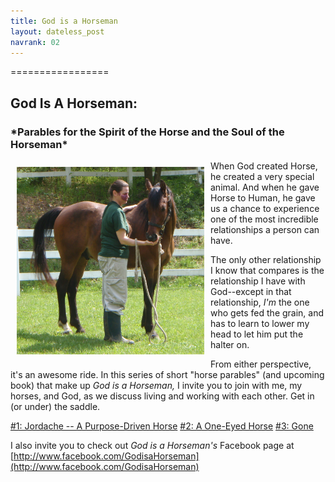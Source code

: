 ```yaml
---
title: God is a Horseman
layout: dateless_post
navrank: 02
---
```


=================
<h2>God Is A Horseman:</h2>
<h3>*Parables for the Spirit of the Horse and the Soul of the Horseman*</h3/>

<img style="margin: 10px; float: left;" alt="Me petting Curly" src="images/P1010530.JPG" width="300px" height="300px"/>


When God created Horse, he created a very special animal.  And when he gave Horse to Human, he gave us a chance to experience one of the most incredible relationships a person can have.

The only other relationship I know that compares is the relationship I have with God--except in that relationship, *I'm* the one who gets fed the grain, and has to learn to lower my head to let him put the halter on.

From either perspective, it's an awesome ride.  In this series of short "horse parables" (and upcoming book) that make up *God is a Horseman,* I invite you to join with me, my horses, and God, as we discuss living and working with each other.  Get in (or under) the saddle.

[#1: Jordache -- A Purpose-Driven Horse](giah_1-2.html)
[#2: A One-Eyed Horse](giah_2_2.html)
[#3: Gone](giah_3_gone.html)

I also invite you to check out *God is a Horseman's* Facebook page at [http://www.facebook.com/GodisaHorseman](http://www.facebook.com/GodisaHorseman)

